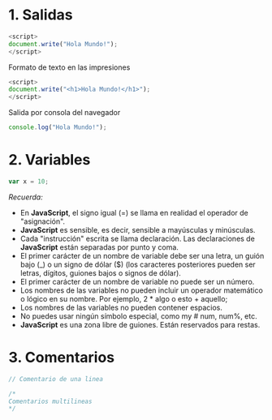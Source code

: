 # 1. Salidas
```js
<script>
document.write("Hola Mundo!");
</script>
```

Formato de texto en las impresiones
```js
<script>
document.write("<h1>Hola Mundo!</h1>");
</script>
```

Salida por consola del navegador
```js
console.log("Hola Mundo!");
```

# 2. Variables
```js
var x = 10;
```

*Recuerda:*
- En **JavaScript**, el signo igual (=) se llama en realidad el operador de "asignación".
- **JavaScript** es sensible, es decir, sensible a mayúsculas y minúsculas.
- Cada "instrucción" escrita se llama declaración. Las declaraciones de **JavaScript** están separadas por punto y coma.
- El primer carácter de un nombre de variable debe ser una letra, un guión bajo (_) o un signo de dólar ($) (los caracteres posteriores pueden ser letras, dígitos, guiones bajos o signos de dólar).
- El primer carácter de un nombre de variable no puede ser un número.
- Los nombres de las variables no pueden incluir un operador matemático o lógico en su nombre. Por ejemplo, 2 * algo o esto + aquello;
- Los nombres de las variables no pueden contener espacios.
- No puedes usar ningún símbolo especial, como my # num, num%, etc.
- **JavaScript** es una zona libre de guiones. Están reservados para restas.

# 3. Comentarios
```js
// Comentario de una linea

/*
Comentarios multilineas
*/
```
